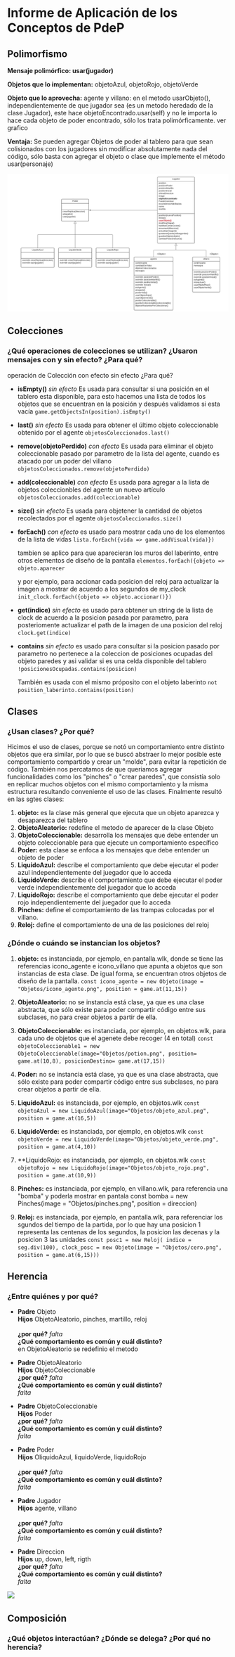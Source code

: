 # Informe de Aplicación de los Conceptos de PdeP

## Polimorfismo

**Mensaje polimórfico: usar(jugador)**

**Objetos que lo implementan:** objetoAzul, objetoRojo, objetoVerde

**Objeto que lo aprovecha:** agente y villano: en el metodo usarObjeto(), independientemente de que jugador sea (es un metodo heredado de la clase Jugador), este hace objetoEncontrado.usar(self) y no le importa lo hace cada objeto de poder encontrado, sólo los trata polimórficamente. ver grafico

**Ventaja:** Se pueden agregar Objetos de poder al tablero para que sean colisionados con los jugadores sin modificar absolutamente nada del código, sólo basta con agregar el objeto o clase que implemente el método usar(personaje)
		
<img src="polimorfismo1.png">

## Colecciones

### ¿Qué operaciones de colecciones se utilizan? ¿Usaron mensajes con y sin efecto? ¿Para qué?
operación de Colección	con efecto	sin efecto	¿Para qué?
* **isEmpty()**	_sin efecto_ Es usada para consultar si una posición en el tablero esta disponible, para esto hacemos una lista de todos los objetos que se encuentran en la posición y después validamos si esta vacía
```game.getObjectsIn(position).isEmpty()```

* **last()** _sin efecto_ Es usada para obtener el último objeto coleccionable obtenido por el agente
```objetosColeccionados.last()```

* **remove(objetoPerdido)** _con efecto_ Es usada para eliminar el objeto coleccionable pasado por parametro de la lista del agente, cuando es atacado por un poder del villano
```objetosColeccionados.remove(objetoPerdido)```

* **add(coleccionable)** _con efecto_ Es usada para agregar a la lista de objetos coleccionbles del agente un nuevo artículo
```objetosColeccionados.add(coleccionable)```

* **size()** _sin efecto_ Es usada para objetener la cantidad de objetos recolectados por el agente
```objetosColeccionados.size()```

* **forEach()** _con efecto_ es usado para mostrar cada uno de los elementos de la lista de vidas
```lista.forEach({vida => game.addVisual(vida)})```

	tambien se aplico para que aparecieran los muros del laberinto, entre otros elementos de diseño de la pantalla
	```elementos.forEach({objeto => objeto.aparecer```

	y por ejemplo, para accionar cada posicion del reloj para actualizar la imagen a mostrar de acuerdo a los segundos de my_clock
	```init_clock.forEach({objeto => objeto.accionar()})```

* **get(indice)** _sin efecto_	es usado para obtener un string de la lista de clock de acuerdo a la posicion pasada por parametro, para posteriomente actualizar el path de la imagen de una posicion del reloj
```clock.get(indice)```

* **contains** _sin efecto_ es usado para consultar si la posicion pasado por parametro no pertenece a la coleccion de posiciones ocupadas del objeto paredes y asi validar si es una celda disponible del tablero
```!posicionesOcupadas.contains(posicion)```

	También es usada con el mismo próposito con el objeto laberinto
	```not position_laberinto.contains(position)```
			

## Clases 

### ¿Usan clases? ¿Por qué?
Hicimos el uso de clases, porque se notó un comportamiento entre distinto objetos que era similar, por lo que se buscó abstraer lo mejor posible este comportamiento compartido y crear un "molde", para evitar la repetición de código. También nos percatamos de que queriamos agregar funcionalidades como los "pinches" o "crear paredes", que consistía solo en replicar muchos objetos con el mismo comportamiento y la misma estructura resultando conveniente el uso de las clases.  Finalmente resultó en las sgtes clases:

1. **objeto:** es la clase más general que ejecuta que un objeto aparezca y desaparezca del tablero 
1. **ObjetoAleatorio:** redefine el metodo de aparecer de la clase Objeto
1. **ObjetoColeccionable:** desarrolla los mensajes que debe entender un objeto coleccionable para que ejecute un comportamiento específico
1. **Poder:** esta clase se enfoca a los mensajes que debe entender un objeto de poder 
1. **LiquidoAzul:** describe el comportamiento que debe ejecutar el poder azul independientemente del juegador que lo acceda
1. **LiquidoVerde:** describe el comportamiento que debe ejecutar el poder verde independientemente del juegador que lo acceda
1. **LiquidoRojo:** describe el comportamiento que debe ejecutar el poder rojo independientemente del juegador que lo acceda
1. **Pinches:** define el comportamiento de las trampas colocadas por el villano.
1. **Reloj:** define el comportamiento de una de las posiciones del reloj

### ¿Dónde o cuándo se instancian los objetos?
1. **objeto:** es instanciada, por ejemplo, en pantalla.wlk, donde se tiene las referencias icono_agente e icono_villano que apunta a objetos que son instancias de esta clase. De igual forma, se encuentran otros objetos de diseño de la pantalla.
```const icono_agente = new Objeto(image = "Objetos/icono_agente.png", position = game.at(11,15))```

1. **ObjetoAleatorio:** no se instancia está clase, ya que es una clase abstracta, que sólo existe para poder compartir código entre sus subclases, no para crear objetos a partir de ella.

1. **ObjetoColeccionable:** es instanciada, por ejemplo, en objetos.wlk, para cada uno de objetos que el agenete debe recoger (4 en total)
```const objetoColeccionable1 = new ObjetoColeccionable(image="Objetos/potion.png", position= game.at(10,8), posicionDestino= game.at(17,15))```

1. **Poder:** no se instancia está clase, ya que es una clase abstracta, que sólo existe para poder compartir código entre sus subclases, no para crear objetos a partir de ella.

1. **LiquidoAzul:** es instanciada, por ejemplo, en objetos.wlk
```const objetoAzul = new LiquidoAzul(image="Objetos/objeto_azul.png", position = game.at(16,5))```	

1. **LiquidoVerde:** es instanciada, por ejemplo, en objetos.wlk
```const objetoVerde = new LiquidoVerde(image="Objetos/objeto_verde.png", position = game.at(4,10))```

1. **LiquidoRojo: es instanciada, por ejemplo, en objetos.wlk
```const objetoRojo = new LiquidoRojo(image="Objetos/objeto_rojo.png", position = game.at(10,9))```

1. **Pinches:** es instanciada, por ejemplo, en villano.wlk, para referencia una "bomba" y poderla mostrar en pantala 
const bomba = new Pinches(image = "Objetos/pinches.png", position = direccion)

1. **Reloj:** es instanciada, por ejemplo, en pantalla.wlk, para referenciar los sgundos del tiempo de la partida, por lo que hay una posicion 1 representa las centenas de los segundos, la posicion las decenas y la posicion 3 las unidades
```const posc1 = new Reloj( indice = seg.div(100), clock_posc = new Objeto(image = "Objetos/cero.png", position = game.at(6,15)))```

## Herencia
### ¿Entre quiénes y por qué? 
- **Padre** Objeto <br>
	**Hijos** ObjetoAleatorio, pinches, martillo, reloj <br>	 
	**¿por qué?** _falta_ <br>
	**¿Qué comportamiento es común y cuál distinto?** <br>
	en ObjetoAleatorio se redefinio el metodo <br>

- **Padre** ObjetoAleatorio <br>
	**Hijos**  ObjetoColeccionable	 <br>
	**¿por qué?** _falta_ <br>
	**¿Qué comportamiento es común y cuál distinto?** <br>
	_falta_ <br>

- **Padre** ObjetoColeccionable <br>
	**Hijos** Poder	<br>
	**¿por qué?** _falta_ <br>
	**¿Qué comportamiento es común y cuál distinto?** <br>
	_falta_ <br>

- **Padre** Poder <br>
	**Hijos** OliquidoAzul, liquidoVerde, liquidoRojo <br>	
	**¿por qué?** _falta_ <br>
	**¿Qué comportamiento es común y cuál distinto?** <br>
	_falta_ <br>
	
- **Padre** Jugador <br>
	**Hijos** agente, villano <br>	
	**¿por qué?** _falta_ <br>
	**¿Qué comportamiento es común y cuál distinto?**<br>
	_falta_ <br>
	
- **Padre** Direccion <br>
	**Hijos** up, down, left, rigth	<br>
	**¿por qué?** _falta_ <br>
	**¿Qué comportamiento es común y cuál distinto?** <br>
	_falta_ <br>
	
<img src="herencia.png">


## Composición
### ¿Qué objetos interactúan? ¿Dónde se delega? ¿Por qué no herencia?



